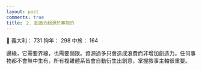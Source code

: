 ```yaml
---
layout: post
comments: true
title: ２．創造力起源於事物的
---
```


:punch: 義大利： 731 狗年： 298 中旅： 164


邊緣，它需要界線，也需要侷限。資源過多只會造成浪費而非增加創造力。任何事物都不會無中生有，所有複雜體系皆會自動衍生出創意，掌握敘事主軸很重要。
